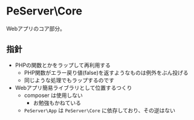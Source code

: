 # PeServer\Core

Webアプリのコア部分。

## 指針

* PHPの関数とかをラップして再利用する
  * PHP関数がエラー戻り値(false)を返すようなものは例外をぶん投げる
  * 同じような処理でもラップするのです
* Webアプリ簡易ライブラリとして位置するつくり
  * composer は使用しない
    * お勉強もかねている
  * `PeServer\App` は `PeServer\Core` に依存しており、その逆はない
